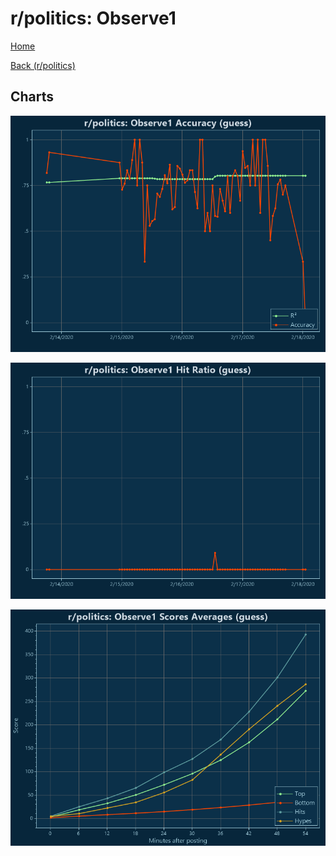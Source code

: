 # r/politics: Observe1

[Home](../../index.md)

[Back (r/politics)](../guess_politics.md)

## Charts

![r/politics R² (guess)](../../images/models/guess_politics_Observe1_Accuracy.png "r/politics R² (guess)")

![r/politics Hit Ratio (guess)](../../images/models/guess_politics_Observe1_HitRatio.png "r/politics Hit Ratio (guess)")

![r/politics Score Averages (guess)](../../images/models/guess_politics_Observe1_Scores.png "r/politics Score Averages (guess)")

